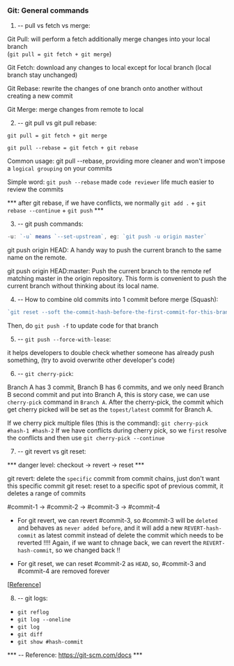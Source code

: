 ### Git: General commands

1. -- pull vs fetch vs merge:

Git Pull: will perform a fetch additionally merge changes into your local branch  
(``` git pull = git fetch + git merge ```)

Git Fetch: download any changes to local except for local branch (local branch stay unchanged)

Git Rebase: rewrite the changes of one branch onto another without creating a new commit

Git Merge: merge changes from remote to local


2. -- git pull vs git pull rebase:

`git pull = git fetch + git merge`

`git pull --rebase = git fetch + git rebase`
<!-- this is something to recall quickly: https://github.com/twtrubiks/Git-Tutorials -->

Common usage: git pull --rebase, providing more cleaner and won't impose a `logical grouping` on your commits

Simple word: `git push --rebase` made `code reviewer` life much easier to review the commits

*** after git rebase, if we have conflicts, we normally `git add .` + `git rebase --continue` + `git push` ***


3. -- git push commands:

``` js
-u: `-u` means `--set-upstream`, eg: `git push -u origin master`
```
git push origin HEAD: A handy way to push the current branch to the same name on the remote.

git push origin HEAD:master: Push the current branch to the remote ref matching master in the origin repository. This form is convenient to push the current branch without thinking about its local name.


4. -- How to combine old commits into 1 commit before merge (Squash):

``` js
`git reset --soft the-commit-hash-before-the-first-commit-for-this-branch`
```
Then, do ``` git push -f ``` to update code for that branch


5. -- `git push --force-with-lease`:

it helps developers to double check whether someone has already push something, (try to avoid overwrite other developer's code)


6. -- `git cherry-pick`:

Branch A has 3 commit, Branch B has 6 commits, and we only need Branch B second commit and put into Branch A, this is story case, we can use `cherry-pick` command in `Branch A`. After the cherry-pick, the commit which get cherry picked will be set as the `topest/latest` commit for Branch A.

If we cherry pick multiple files (this is the command): `git cherry-pick #hash-1 #hash-2`
If we have conflicts during cherry pick, so we `first` resolve the conflicts and then use `git cherry-pick --continue`


7. -- git revert vs git reset:

*** danger level: checkout -> revert -> reset ***

git revert: delete the `specific` commit from commit chains, just don't want this specific commit
git reset: reset to a specific spot of previous commit, it deletes a range of commits

#commit-1 -> #commit-2 -> #commit-3 -> #commit-4

- For git revert, we can revert #commit-3, so #commit-3 will be `deleted` and behaves as `never added before`, and it will add a new `REVERT-hash-commit` as latest commit instead of delete the commit which needs to be reverted !!!! Again, if we want to chnage back, we can revert the `REVERT-hash-commit`, so we changed back !!

- For git reset, we can reset #commit-2 as `HEAD`, so, #commit-3 and #commit-4 are removed forever  

[<a href="https://www.youtube.com/watch?v=RIYrfkZjWmA&ab_channel=TheNetNinja" target="_blank">Reference</a>]


8. -- git logs:

- `git reflog`
- `git log --oneline`
- `git log`
- `git diff`
- `git show #hash-commit`



*** -- Reference: <a href="https://git-scm.com/docs" target="_blank">https://git-scm.com/docs</a> ***
